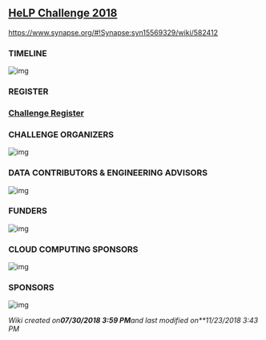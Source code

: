 ## [HeLP Challenge 2018](https://www.synapse.org/#!Synapse:syn15569329)

https://www.synapse.org/#!Synapse:syn15569329/wiki/582412

### TIMELINE



![img](https://s3.amazonaws.com/proddata.sagebase.org/3343002/0283c7c7-eb13-4c83-80db-4ce9d324ccd6/schedule.jpg?response-content-disposition=attachment%3B%20filename%3Dschedule.jpg&response-content-type=image%2Fjpeg&X-Amz-Security-Token=FQoGZXIvYXdzEMf%2F%2F%2F%2F%2F%2F%2F%2F%2F%2FwEaDHSyRFwdOPqjTCgyXCK3AxuFCKgl9xIF%2BtyawBe1lTnJXmzmZiKC3%2BM6i7a%2Bczpi9K4YuH0NxKaaOndhGdknHiNToEaSX16SJGzC%2B3OGHqvAGg6DY%2Fr3lUUdmqbD1dqBeROP8C00FwutWLCRSB3l9jRScC4PLb8XcNE6X07lWv4yhPWxQoyHrm447ox6DqiWFANxTGFfxKfVlDs%2FttCB%2BDzB37RWqvONg0yeY8qTpNNco2YKr4XIjLlqN0U5RPIFPDd6uBrOEAu69uEtUVGDmtf%2BpAaTYapmAWN4t0j3u0LTmox6t2l3D%2BAMCWU0cGrkAh4AAvzDnX%2FgNDMMs1oA7CpxE4foOp4%2FGnBAteAcjVxrrYUiUnDBfv66ptFwQUT50%2BVjB1X3dPHSDVLD43TP46TiiXLJeuSbreL%2BqAob1%2FBumUfYWwVi1jjky0WrJDT%2FDOOtkgikqEJaityV6CXcqgfTUS9sgwWpE9N08Ha2BHeOITV%2FreoVz%2B9LsvYm4iV3lD4vPWnoOPU5pWi1iJpGI1KbnbVey8Z%2FXYxSwlEDwlI62%2BKBxv9eHKMggt4KmGLKj%2BAdrepM5vdDUhAcPc%2F%2F90bXCJVl3VYo3Zre3wU%3D&X-Amz-Algorithm=AWS4-HMAC-SHA256&X-Amz-Date=20181123T064601Z&X-Amz-SignedHeaders=host&X-Amz-Expires=30&X-Amz-Credential=ASIAUXTJYTGX66JI5B62%2F20181123%2Fus-east-1%2Fs3%2Faws4_request&X-Amz-Signature=aa5a8b4a5a0a6e4d4cc2ca3746bc065999384ecdb797e0fdf31356c23b066ded)



### REGISTER

### [Challenge Register](http://www.amc.seoul.kr/asan/academy/event/eventDetail.do?eventId=947#menu2)

### CHALLENGE ORGANIZERS



![img](https://s3.amazonaws.com/proddata.sagebase.org/3377421/99f1c9d1-a46a-40b3-b4cc-da545c4a5032/20181031_172725.png?response-content-disposition=attachment%3B%20filename%3D20181031_172725.png&response-content-type=image%2Fpng&X-Amz-Security-Token=FQoGZXIvYXdzEMf%2F%2F%2F%2F%2F%2F%2F%2F%2F%2FwEaDDT2XPcUBBUZcjAooiK3A2NVSs0VZ%2F3BnWdmf4Y9V6r5HbbFgqR0hKNvInFd9yKxQ%2B34DXoyuK9PNUA53HQySpGHL4UzzJ1McE59xEHWC8YLJIF5VMxfrU0sUEWp97J8Wf5uFyffzNbAwfBHvQhUKabqhEIYG2roctsM0RJRlKydzJys9D7iBTgIjU6WOo2kcGzO0owSlBXJmOKXnKVgWwemR0PFMPOyKYtt7L5oX07Kk9gr3zHi7ailxW3%2Buq8GPzcEocYXhZi0akKu2BYUCUof47tDilkdCwf9E2j9JSTAKDgBkJQcX5TC%2FnW0Up%2BAqFD6THGg4BHVPfMR9NywowALaaufeaAKu%2FJ2ZDfAQTeur6UOflFcC2gPoiTTYSuL8yhaT7uqPMGe1wNsk7cfDqXuWP%2B5ZQgVcdwZFuFtT4Lvnqg9zZVKGmaOF445dye%2B9WzieAHapxV0vgqRfrXmSSep4AYT1GlU1tVdu3Q4SZav50n%2F9IoYtKT8bssu3OEW71qrVrvBAh5qNgG8n4pT%2BiP2tpco47Lpn4SBtzu%2BUjYiZ8ICsnQPthsiPns6Si5ZMrApj0lm8gRZN3VH4ssVSpghaBr2Figo36He3wU%3D&X-Amz-Algorithm=AWS4-HMAC-SHA256&X-Amz-Date=20181123T064601Z&X-Amz-SignedHeaders=host&X-Amz-Expires=30&X-Amz-Credential=ASIAUXTJYTGX4QHUSLN6%2F20181123%2Fus-east-1%2Fs3%2Faws4_request&X-Amz-Signature=8086943606beead1416de6589e10ab299044073891b99e8f96885ea31628ff5f)



### DATA CONTRIBUTORS & ENGINEERING ADVISORS



![img](https://s3.amazonaws.com/proddata.sagebase.org/3377421/a8b87cfd-66d2-4cce-8892-362ba1a6709c/20181101_110807.png?response-content-disposition=attachment%3B%20filename%3D20181101_110807.png&response-content-type=image%2Fpng&X-Amz-Security-Token=FQoGZXIvYXdzEMb%2F%2F%2F%2F%2F%2F%2F%2F%2F%2FwEaDI0ggtPVnrLZMOL1YiK3A3TtpWIIGcdhCeaHVF%2FlAonioOFgl0YW9JiBmy5IIAf5IGzp1ugJdzUdb9UbkMOk3I1b8Ym5CP61l920pJRkDfaheKe8n7XXko5PHQ%2BLbVXS62DUm3imaPQIph8SGg8zFOEbBBRHzugOJtdWt4B0%2B0JuN7ohim9OoupWYsNeFAkYXf9lbepWneMyyJasnHC%2BbrX4zpamvESW9%2Bk6efga0%2Fe0%2FkGAE2RGNMy6AIVu8PfkV78nT%2FZRmwJZvCk2S6GxFLfChJoy4ko1RSJSLjDpEtGByhwo3xk017hoQf8kh%2FCXM1QrXvZ8QwYIzsn%2B71gLQaPX2hKtbk7KUqN7p4Fw665HJworoWZ%2BmNPMBw6kONs1hFUpEiD7gzkjrYmo6LrZRgqw7yvCGxIsQX5PSD93dxYjYcm7jRJjLs7%2BHbktEQRlpF3ASFv1qZD6TnaGpuhp3Pw6NS3z4a9EQ04GOLpWsd4cVK8DsEGOdXTdYpr8n%2Bl49r4DSDPVVkpaVY5HBWKzO2L%2BkL6jDZsc%2F6AstYYOINUNmSml%2FtAa2mHbVwCCI2rR3aj9rYK%2B%2FBszpeBE%2BmEjneQLxSEdzpEo2JPe3wU%3D&X-Amz-Algorithm=AWS4-HMAC-SHA256&X-Amz-Date=20181123T064602Z&X-Amz-SignedHeaders=host&X-Amz-Expires=30&X-Amz-Credential=ASIAUXTJYTGXRYDLX5AZ%2F20181123%2Fus-east-1%2Fs3%2Faws4_request&X-Amz-Signature=bf21a9dc6cd92383c9829dbb575f643b77635db6bf0fe2b836cf44a646ee0626)



### FUNDERS



![img](https://s3.amazonaws.com/proddata.sagebase.org/3377421/6b8ec789-8b46-42c8-a585-fa9a83d205e7/f.png?response-content-disposition=attachment%3B%20filename%3Df.png&response-content-type=image%2Fpng&X-Amz-Security-Token=FQoGZXIvYXdzEMf%2F%2F%2F%2F%2F%2F%2F%2F%2F%2FwEaDBmF2bbaWDXExQHSWyK3A5UPeCd%2FqkBjBELHdWWYU6RNBvBkGhWOxJM7VKYcBn20CXihAsvnO5whQZqFzCUvnaiCxhnTlk0sG3H2hd5STbCBMpxxg%2BAygnKZBAgOSv1PYXpHMz1j1tiLwsSnychZotJR%2Fz9aAvTFmvWeC2wg4lzv4Bb3r%2F55FuC2BCzoOvSpaIWXvNRCm7iub3VTNABKxFYbNGc75dnGFYPDzsRslBxdjE%2F65FFeKgqixrP1mQ%2B6SzVAnMfp0quOS3%2BjZntIUqpc1tBUkKM7oZf6aek9CGCMUkgRA3dZ7FL%2Bzjk7Ee0f458ImNbP3hfF2NutsgBBs5TSktoTO5SnN2pBvPqbf5h5hyvMZJmPNPUyDMZsasHesZGe4DtBdzeZFRRl8bqiyD1bv1E%2FMVxHO11R99%2FPfr78jHuUl92tl5ho%2B%2Fa2rnTDg5lMfn4XbyEUG%2Ba705P%2FYnK2SRGMAaciAcAnrBBWIdaLimoXudPQ00pWLZHJP46LAnxiuGWWiAdaP%2BUCiqVem03nloSaOfI1WAYvfJbrtSsD6JZGWrAmxUGvM1Pwfd32TdaF0m3bhqdashBbCu8M6Lb3dKxTvIQolZje3wU%3D&X-Amz-Algorithm=AWS4-HMAC-SHA256&X-Amz-Date=20181123T064602Z&X-Amz-SignedHeaders=host&X-Amz-Expires=30&X-Amz-Credential=ASIAUXTJYTGXVPCLFZ5T%2F20181123%2Fus-east-1%2Fs3%2Faws4_request&X-Amz-Signature=0bf43dccec6e719572d81f13ac9c43a66fc08c04bd52177b2842e1821aabe9ce)



### CLOUD COMPUTING SPONSORS



![img](https://s3.amazonaws.com/proddata.sagebase.org/3377421/e179d542-c533-4d52-bcba-11ed3472b28e/kakao.png?response-content-disposition=attachment%3B%20filename%3Dkakao.png&response-content-type=image%2Fpng&X-Amz-Security-Token=FQoGZXIvYXdzEMf%2F%2F%2F%2F%2F%2F%2F%2F%2F%2FwEaDFYHY7vQgv2ZwfhvRSK3A%2FVXjoIbbY0iPGBlxyeluOofx9VzD9VhIjQbFOsKi%2F6MNkXQisEYVhfpoO050nt3lY%2FSev7QCDJEzx4s%2BfgNvsCCulKcmILErWzQyEes%2F4TPNZ1Wkpf1lq0Ozlc3ydPcxT4AsPKs6bW%2FN%2BBaWFQLPYOgrqO6IFhehztE%2BPqcpRYlIRIbHTbJkPBgFQC6Rmvvb6%2BCPWbKgH04dDfurF%2FcjfgNB9ytUcptcbILMWDKGqT%2Fjr8JO1S4HlqFr6kTx3DsPrULrSbouaGt8%2F5YS8B5F2khNL9gHnJqGc0AIcMcpR2ntk5AGgbZa9Sn%2BTfCL1XctbjdeEwEbdum0hzrwjz0yQO6yqXJY7JD8eRrfxyAN5AHzkXqFtTf6tu964r1Fgayqwsj6b%2F792jx8Oh0yEF%2BqDPegh8URWuKVeGy4TjVApGWxz0Cq9alWnJEVKDP3xgGOOg8Rn7MwygnZ6wCR2dlrbZRIQWbwafao95vBUCoU%2Bz4oSpvUgbLHjVb6TF%2FspauSffL4zSg32OrfBu9bSTtwJ%2BHq57kplmWPpoC205lW0JRsc6k0UJBxmZaJib9a2aajN%2BUrRfPrk4o0Kne3wU%3D&X-Amz-Algorithm=AWS4-HMAC-SHA256&X-Amz-Date=20181123T064602Z&X-Amz-SignedHeaders=host&X-Amz-Expires=29&X-Amz-Credential=ASIAUXTJYTGX7WF45EU5%2F20181123%2Fus-east-1%2Fs3%2Faws4_request&X-Amz-Signature=3c54a58da877e140266558954bb6085d923c988aaff680dd64c38cc865202d4f)



### SPONSORS



![img](https://s3.amazonaws.com/proddata.sagebase.org/3377421/0b20bf88-b3f7-42d5-93ae-61856109a4bd/s3.png?response-content-disposition=attachment%3B%20filename%3Ds3.png&response-content-type=image%2Fpng&X-Amz-Security-Token=FQoGZXIvYXdzEMf%2F%2F%2F%2F%2F%2F%2F%2F%2F%2FwEaDDT2XPcUBBUZcjAooiK3A2NVSs0VZ%2F3BnWdmf4Y9V6r5HbbFgqR0hKNvInFd9yKxQ%2B34DXoyuK9PNUA53HQySpGHL4UzzJ1McE59xEHWC8YLJIF5VMxfrU0sUEWp97J8Wf5uFyffzNbAwfBHvQhUKabqhEIYG2roctsM0RJRlKydzJys9D7iBTgIjU6WOo2kcGzO0owSlBXJmOKXnKVgWwemR0PFMPOyKYtt7L5oX07Kk9gr3zHi7ailxW3%2Buq8GPzcEocYXhZi0akKu2BYUCUof47tDilkdCwf9E2j9JSTAKDgBkJQcX5TC%2FnW0Up%2BAqFD6THGg4BHVPfMR9NywowALaaufeaAKu%2FJ2ZDfAQTeur6UOflFcC2gPoiTTYSuL8yhaT7uqPMGe1wNsk7cfDqXuWP%2B5ZQgVcdwZFuFtT4Lvnqg9zZVKGmaOF445dye%2B9WzieAHapxV0vgqRfrXmSSep4AYT1GlU1tVdu3Q4SZav50n%2F9IoYtKT8bssu3OEW71qrVrvBAh5qNgG8n4pT%2BiP2tpco47Lpn4SBtzu%2BUjYiZ8ICsnQPthsiPns6Si5ZMrApj0lm8gRZN3VH4ssVSpghaBr2Figo36He3wU%3D&X-Amz-Algorithm=AWS4-HMAC-SHA256&X-Amz-Date=20181123T064602Z&X-Amz-SignedHeaders=host&X-Amz-Expires=30&X-Amz-Credential=ASIAUXTJYTGX4QHUSLN6%2F20181123%2Fus-east-1%2Fs3%2Faws4_request&X-Amz-Signature=381a31c39bab949966fda5f5c3d0a9277799333c79e88a8d83a396ded451130f)





*Wiki created on**07/30/2018 3:59 PM**and last modified on**11/23/2018 3:43 PM*